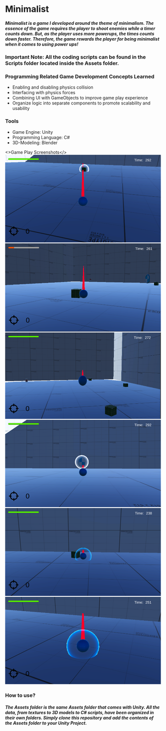 <h1>Minimalist</h1>
<h5>Minimalist is a game I developed around the theme of minimalism. The essence of the game requires the player to shoot enemies while a timer counts down. But, as the player uses more powerups, the times counts down faster. Therefore, the game rewards the player for being minimalist when it comes to using power ups!</h5>

<h3><strong>Important Note: </strong>All the coding scripts can be found in the Scripts folder located inside the Assets folder.</h3>

<h3>Programming Related Game Development Concepts Learned</h3>
<ul>
    <li>Enabling and disabling physics collision</li>
    <li>Interfacing with physics forces</li>
    <li>Combining UI with GameObjects to improve game play experience</li>
    <li>Organize logic into separate components to promote scalability and usability</li>
</ul>

<h3>Tools</h3>
<ul>
    <li>Game Engine: Unity</li>
    <li>Programming Language: C#</li>
    <li>3D-Modeling: Blender</li>
</ul>

<>Game Play Screenshots</>
<img src="FinalGameScreenshots/aiming.PNG" />
<img src="FinalGameScreenshots/enemy_hit.PNG" />
<img src="FinalGameScreenshots/jumping.PNG" />
<img src="FinalGameScreenshots/power_ups.PNG" />
<img src="FinalGameScreenshots/shield_hit_enemy.PNG" />
<img src="FinalGameScreenshots/shield.PNG" />

<h3>How to use?</h3>
<h5>The Assets folder is the same Assets folder that comes with Unity. All the data, from textures to 3D models to C# scripts, have been organized in their own folders. Simply clone this repository and add the contents of the Assets folder to your Unity Project.</h5>